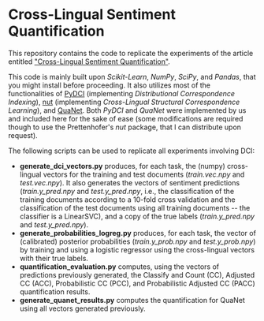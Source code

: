 # Cross-Lingual Sentiment Quantification

This repository contains the code to replicate the experiments of the article entitled ["Cross-Lingual Sentiment Quantification"](https://arxiv.org/abs/1904.07965).

This code is mainly built upon *Scikit-Learn*, *NumPy*, *SciPy*, and *Pandas*, that you might install before proceeding.
It also utilizes most of the functionalities of [PyDCI](https://github.com/AlexMoreo/pydci) (implementing *Distributional Correspondence Indexing*), 
[nut](https://github.com/pprett/nut) (implementing *Cross-Lingual Structural Correspondence  Learning*), and [QuaNet](https://github.com/HLT-ISTI/QuaNet).
Both *PyDCI* and *QuaNet* were implemented by us and included here for the sake of ease (some modifications are required though to use the Prettenhofer's *nut* package, that I can distribute upon request).

The following scripts can be used to replicate all experiments involving DCI:
* **generate_dci_vectors.py** produces, for each task, the (numpy) cross-lingual vectors for the training and test documents (*train.vec.npy* and *test.vec.npy*). 
It also generates the vectors of sentiment predictions (*train.y_pred.npy* and *test.y_pred.npy*, i.e., the classification of the training documents according to a 10-fold cross validation
and the classification of the test documents using all training documents --  the classifier is a LinearSVC), and a copy of the
true labels (*train.y_pred.npy* and *test.y_pred.npy*).
* **generate_probabilities_logreg.py** produces, for each task, the vector of (calibrated) posterior probabilities 
(*train.y_prob.npy* and *test.y_prob.npy*) by training and using a logistic regressor using the cross-lingual vectors
with their true labels.
* **quantification_evaluation.py** computes, using the vectors of predictions previously generated, the Classify and Count (CC), 
Adjusted CC (ACC), Probabilistic CC (PCC), and Probabilistic Adjusted CC (PACC) quantification results.
* **generate_quanet_results.py** computes the quantification for QuaNet using all vectors generated previously.


 
